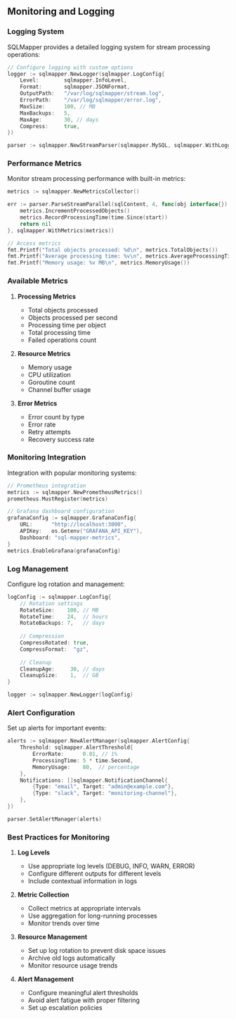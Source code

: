 ## Monitoring and Logging

### Logging System

SQLMapper provides a detailed logging system for stream processing operations:

```go
// Configure logging with custom options
logger := sqlmapper.NewLogger(sqlmapper.LogConfig{
    Level:        sqlmapper.InfoLevel,
    Format:       sqlmapper.JSONFormat,
    OutputPath:   "/var/log/sqlmapper/stream.log",
    ErrorPath:    "/var/log/sqlmapper/error.log",
    MaxSize:      100, // MB
    MaxBackups:   5,
    MaxAge:       30, // days
    Compress:     true,
})

parser := sqlmapper.NewStreamParser(sqlmapper.MySQL, sqlmapper.WithLogger(logger))
```

### Performance Metrics

Monitor stream processing performance with built-in metrics:

```go
metrics := sqlmapper.NewMetricsCollector()

err := parser.ParseStreamParallel(sqlContent, 4, func(obj interface{}) error {
    metrics.IncrementProcessedObjects()
    metrics.RecordProcessingTime(time.Since(start))
    return nil
}, sqlmapper.WithMetrics(metrics))

// Access metrics
fmt.Printf("Total objects processed: %d\n", metrics.TotalObjects())
fmt.Printf("Average processing time: %v\n", metrics.AverageProcessingTime())
fmt.Printf("Memory usage: %v MB\n", metrics.MemoryUsage())
```

### Available Metrics

1. **Processing Metrics**
   - Total objects processed
   - Objects processed per second
   - Processing time per object
   - Total processing time
   - Failed operations count

2. **Resource Metrics**
   - Memory usage
   - CPU utilization
   - Goroutine count
   - Channel buffer usage

3. **Error Metrics**
   - Error count by type
   - Error rate
   - Retry attempts
   - Recovery success rate

### Monitoring Integration

Integration with popular monitoring systems:

```go
// Prometheus integration
metrics := sqlmapper.NewPrometheusMetrics()
prometheus.MustRegister(metrics)

// Grafana dashboard configuration
grafanaConfig := sqlmapper.GrafanaConfig{
    URL:      "http://localhost:3000",
    APIKey:   os.Getenv("GRAFANA_API_KEY"),
    Dashboard: "sql-mapper-metrics",
}
metrics.EnableGrafana(grafanaConfig)
```

### Log Management

Configure log rotation and management:

```go
logConfig := sqlmapper.LogConfig{
    // Rotation settings
    RotateSize:    100, // MB
    RotateTime:    24,  // hours
    RotateBackups: 7,   // days
    
    // Compression
    CompressRotated: true,
    CompressFormat:  "gz",
    
    // Cleanup
    CleanupAge:     30, // days
    CleanupSize:    1,  // GB
}

logger := sqlmapper.NewLogger(logConfig)
```

### Alert Configuration

Set up alerts for important events:

```go
alerts := sqlmapper.NewAlertManager(sqlmapper.AlertConfig{
    Threshold: sqlmapper.AlertThreshold{
        ErrorRate:      0.01, // 1%
        ProcessingTime: 5 * time.Second,
        MemoryUsage:    80,  // percentage
    },
    Notifications: []sqlmapper.NotificationChannel{
        {Type: "email", Target: "admin@example.com"},
        {Type: "slack", Target: "monitoring-channel"},
    },
})

parser.SetAlertManager(alerts)
```

### Best Practices for Monitoring

1. **Log Levels**
   - Use appropriate log levels (DEBUG, INFO, WARN, ERROR)
   - Configure different outputs for different levels
   - Include contextual information in logs

2. **Metric Collection**
   - Collect metrics at appropriate intervals
   - Use aggregation for long-running processes
   - Monitor trends over time

3. **Resource Management**
   - Set up log rotation to prevent disk space issues
   - Archive old logs automatically
   - Monitor resource usage trends

4. **Alert Management**
   - Configure meaningful alert thresholds
   - Avoid alert fatigue with proper filtering
   - Set up escalation policies 